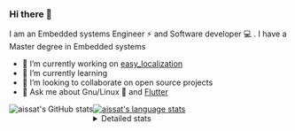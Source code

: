 ### Hi there 👋

I am an Embedded systems Engineer ⚡️ and Software developer 💻 . I have a Master degree in Embedded systems
- 🔭 I’m currently working on [easy_localization](https://pub.dev/packages/easy_localization)
- 🌱 I’m currently learning 
- 👯 I’m looking to collaborate on open source projects
- 💬 Ask me about  Gnu/Linux 🐧 and [Flutter](https://flutter.dev) 

<a href="https://profile-summary-for-github.com/user/aissat">
  <img align="left" height="170px" src="https://github-readme-stats.vercel.app/api?username=aissat&show_icons=true&line_height=27&count_private=true&include_all_commits=true" alt="aissat's GitHub stats"/>
  <img src="https://github-readme-stats.vercel.app/api/top-langs/?username=aissat&hide_langs_below=5&layout=compact" alt="aissat's language stats"/>
</a>

<details>
<summary>Detailed stats</summary>
 

### 🧐 Waka Stats

<!--START_SECTION:waka-->
![Profile Views](http://img.shields.io/badge/Profile%20Views-3-blue)

![Lines of code](https://img.shields.io/badge/From%20Hello%20World%20I%27ve%20Written-334289%20lines%20of%20code-blue)

**🐱 My Github Data** 

> 🏆 238 Contributions in the Year 2021
 > 
> 📦 43.3 kB Used in Github's Storage 
 > 
> 💼 Opted to Hire
 > 
> 📜 143 Public Repositories 
 > 
> 🔑 14 Private Repositories  
 > 
**I'm a Night 🦉** 

```text
🌞 Morning    37 commits     ██░░░░░░░░░░░░░░░░░░░░░░░   9.34% 
🌆 Daytime    28 commits     █░░░░░░░░░░░░░░░░░░░░░░░░   7.07% 
🌃 Evening    185 commits    ███████████░░░░░░░░░░░░░░   46.72% 
🌙 Night      146 commits    █████████░░░░░░░░░░░░░░░░   36.87%

```
📅 **I'm Most Productive on Tuesday** 

```text
Monday       48 commits     ███░░░░░░░░░░░░░░░░░░░░░░   12.12% 
Tuesday      110 commits    ███████░░░░░░░░░░░░░░░░░░   27.78% 
Wednesday    48 commits     ███░░░░░░░░░░░░░░░░░░░░░░   12.12% 
Thursday     61 commits     ███░░░░░░░░░░░░░░░░░░░░░░   15.4% 
Friday       49 commits     ███░░░░░░░░░░░░░░░░░░░░░░   12.37% 
Saturday     61 commits     ███░░░░░░░░░░░░░░░░░░░░░░   15.4% 
Sunday       19 commits     █░░░░░░░░░░░░░░░░░░░░░░░░   4.8%

```


📊 **This Week I Spent My Time On** 

```text
⌚︎ Time Zone: Africa/Algiers

💬 Programming Languages: 
Dart                     33 hrs 7 mins       ███████████████████░░░░░░   78.24% 
YAML                     3 hrs 31 mins       ██░░░░░░░░░░░░░░░░░░░░░░░   8.33% 
Markdown                 2 hrs 37 mins       █░░░░░░░░░░░░░░░░░░░░░░░░   6.2% 
Swift                    57 mins             ░░░░░░░░░░░░░░░░░░░░░░░░░   2.25% 
Groovy                   39 mins             ░░░░░░░░░░░░░░░░░░░░░░░░░   1.55%

🔥 Editors: 
VS Code                  42 hrs 19 mins      █████████████████████████   100.0%

💻 Operating System: 
Mac                      21 hrs 12 mins      ████████████░░░░░░░░░░░░░   50.09% 
Linux                    21 hrs 7 mins       ████████████░░░░░░░░░░░░░   49.91%

```

**I Mostly Code in Dart** 

```text
Dart                     19 repos            █████████░░░░░░░░░░░░░░░░   37.25% 
PHP                      4 repos             ██░░░░░░░░░░░░░░░░░░░░░░░   7.84% 
Vala                     4 repos             ██░░░░░░░░░░░░░░░░░░░░░░░   7.84% 
TypeScript               4 repos             ██░░░░░░░░░░░░░░░░░░░░░░░   7.84% 
C                        3 repos             █░░░░░░░░░░░░░░░░░░░░░░░░   5.88%

```


**Timeline**

![Chart not found](https://raw.githubusercontent.com/aissat/aissat/master/charts/bar_graph.png) 


<!--END_SECTION:waka-->

</details>
